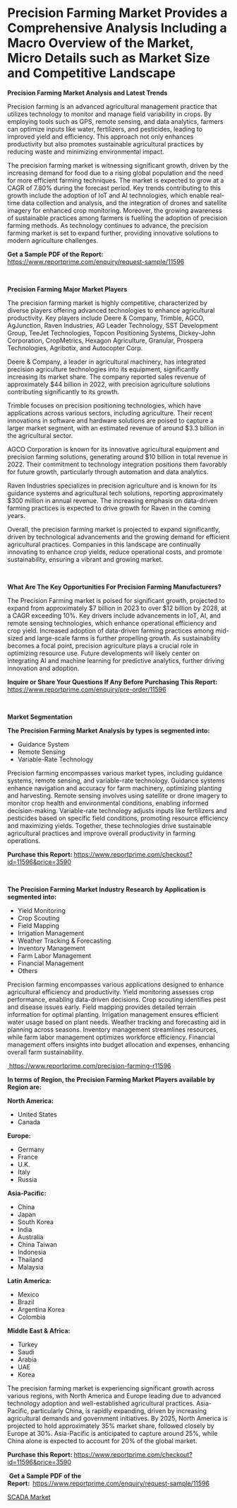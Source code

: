<p><h1>Precision Farming Market Provides a Comprehensive Analysis Including a Macro Overview of the Market, Micro Details such as Market Size and Competitive Landscape</h1></p><p><strong>Precision Farming Market Analysis and Latest Trends</strong></p>
<p><p>Precision farming is an advanced agricultural management practice that utilizes technology to monitor and manage field variability in crops. By employing tools such as GPS, remote sensing, and data analytics, farmers can optimize inputs like water, fertilizers, and pesticides, leading to improved yield and efficiency. This approach not only enhances productivity but also promotes sustainable agricultural practices by reducing waste and minimizing environmental impact.</p><p>The precision farming market is witnessing significant growth, driven by the increasing demand for food due to a rising global population and the need for more efficient farming techniques. The market is expected to grow at a CAGR of 7.80% during the forecast period. Key trends contributing to this growth include the adoption of IoT and AI technologies, which enable real-time data collection and analysis, and the integration of drones and satellite imagery for enhanced crop monitoring. Moreover, the growing awareness of sustainable practices among farmers is fuelling the adoption of precision farming methods. As technology continues to advance, the precision farming market is set to expand further, providing innovative solutions to modern agriculture challenges.</p></p>
<p><strong>Get a Sample PDF of the Report:&nbsp;</strong> <a href="https://www.reportprime.com/enquiry/request-sample/11596?utm_campaign=3198&utm_medium=2&utm_source=Github&utm_content=ia&utm_term=21032025&utm_id=precision-farming">https://www.reportprime.com/enquiry/request-sample/11596</a></p>
<p>&nbsp;</p>
<p><strong>Precision Farming Major Market Players</strong></p>
<p><p>The precision farming market is highly competitive, characterized by diverse players offering advanced technologies to enhance agricultural productivity. Key players include Deere & Company, Trimble, AGCO, AgJunction, Raven Industries, AG Leader Technology, SST Development Group, TeeJet Technologies, Topcon Positioning Systems, Dickey-John Corporation, CropMetrics, Hexagon Agriculture, Granular, Prospera Technologies, Agribotix, and Autocopter Corp.</p><p>Deere & Company, a leader in agricultural machinery, has integrated precision agriculture technologies into its equipment, significantly increasing its market share. The company reported sales revenue of approximately $44 billion in 2022, with precision agriculture solutions contributing significantly to its growth.</p><p>Trimble focuses on precision positioning technologies, which have applications across various sectors, including agriculture. Their recent innovations in software and hardware solutions are poised to capture a larger market segment, with an estimated revenue of around $3.3 billion in the agricultural sector.</p><p>AGCO Corporation is known for its innovative agricultural equipment and precision farming solutions, generating around $10 billion in total revenue in 2022. Their commitment to technology integration positions them favorably for future growth, particularly through automation and data analytics.</p><p>Raven Industries specializes in precision agriculture and is known for its guidance systems and agricultural tech solutions, reporting approximately $300 million in annual revenue. The increasing emphasis on data-driven farming practices is expected to drive growth for Raven in the coming years.</p><p>Overall, the precision farming market is projected to expand significantly, driven by technological advancements and the growing demand for efficient agricultural practices. Companies in this landscape are continually innovating to enhance crop yields, reduce operational costs, and promote sustainability, ensuring a vibrant and growing market.</p></p>
<p>&nbsp;</p>
<p><strong>What Are The Key Opportunities For Precision Farming Manufacturers?</strong></p>
<p><p>The Precision Farming market is poised for significant growth, projected to expand from approximately $7 billion in 2023 to over $12 billion by 2028, at a CAGR exceeding 10%. Key drivers include advancements in IoT, AI, and remote sensing technologies, which enhance operational efficiency and crop yield. Increased adoption of data-driven farming practices among mid-sized and large-scale farms is further propelling growth. As sustainability becomes a focal point, precision agriculture plays a crucial role in optimizing resource use. Future developments will likely center on integrating AI and machine learning for predictive analytics, further driving innovation and adoption.</p></p>
<p><strong>Inquire or Share Your Questions If Any Before Purchasing This Report:</strong> <a href="https://www.reportprime.com/enquiry/pre-order/11596?utm_campaign=3198&utm_medium=2&utm_source=Github&utm_content=ia&utm_term=21032025&utm_id=precision-farming">https://www.reportprime.com/enquiry/pre-order/11596</a></p>
<p>&nbsp;</p>
<p><strong>Market Segmentation</strong></p>
<p><strong>The Precision Farming Market Analysis by types is segmented into:</strong></p>
<p><ul><li>Guidance System</li><li>Remote Sensing</li><li>Variable-Rate Technology</li></ul></p>
<p><p>Precision farming encompasses various market types, including guidance systems, remote sensing, and variable-rate technology. Guidance systems enhance navigation and accuracy for farm machinery, optimizing planting and harvesting. Remote sensing involves using satellite or drone imagery to monitor crop health and environmental conditions, enabling informed decision-making. Variable-rate technology adjusts inputs like fertilizers and pesticides based on specific field conditions, promoting resource efficiency and maximizing yields. Together, these technologies drive sustainable agricultural practices and improve overall productivity in farming operations.</p></p>
<p><strong>Purchase this Report:&nbsp;</strong><a href="https://www.reportprime.com/checkout?id=11596&price=3590&utm_campaign=3198&utm_medium=2&utm_source=Github&utm_content=ia&utm_term=21032025&utm_id=precision-farming">https://www.reportprime.com/checkout?id=11596&price=3590</a></p>
<p>&nbsp;</p>
<p><strong>The Precision Farming Market Industry Research by Application is segmented into:</strong></p>
<p><ul><li>Yield Monitoring</li><li>Crop Scouting</li><li>Field Mapping</li><li>Irrigation Management</li><li>Weather Tracking & Forecasting</li><li>Inventory Management</li><li>Farm Labor Management</li><li>Financial Management</li><li>Others</li></ul></p>
<p><p>Precision farming encompasses various applications designed to enhance agricultural efficiency and productivity. Yield monitoring assesses crop performance, enabling data-driven decisions. Crop scouting identifies pest and disease issues early. Field mapping provides detailed terrain information for optimal planting. Irrigation management ensures efficient water usage based on plant needs. Weather tracking and forecasting aid in planning across seasons. Inventory management streamlines resources, while farm labor management optimizes workforce efficiency. Financial management offers insights into budget allocation and expenses, enhancing overall farm sustainability.</p></p>
<p><a href="https://www.reportprime.com/precision-farming-r11596?utm_campaign=3198&utm_medium=2&utm_source=Github&utm_content=ia&utm_term=21032025&utm_id=precision-farming">&nbsp;https://www.reportprime.com/precision-farming-r11596</a></p>
<p><strong>In terms of Region, the Precision Farming Market Players available by Region are:</strong></p>
<p>
    <p> <strong> North America: </strong>
        <ul>
            <li>United States</li>
            <li>Canada</li>
        </ul>
        </p> 
    <p> <strong> Europe: </strong>
        <ul>
            <li>Germany</li>
            <li>France</li>
            <li>U.K.</li>
            <li>Italy</li>
            <li>Russia</li>
        </ul>
        </p> 
    <p> <strong> Asia-Pacific: </strong>
        <ul>
            <li>China</li>
            <li>Japan</li>
            <li>South Korea</li>
            <li>India</li>
            <li>Australia</li>
            <li>China Taiwan</li>
            <li>Indonesia</li>
            <li>Thailand</li>
            <li>Malaysia</li>
        </ul>
        </p> 
    <p> <strong> Latin America: </strong>
        <ul>
            <li>Mexico</li>
            <li>Brazil</li>
            <li>Argentina Korea</li>
            <li>Colombia</li>
        </ul>
        </p> 
    <p> <strong> Middle East & Africa: </strong>
        <ul>
            <li>Turkey</li>
            <li>Saudi</li>
            <li>Arabia</li>
            <li>UAE</li>
            <li>Korea</li>
        </ul>
    </p>
    </p>
<p><p>The precision farming market is experiencing significant growth across various regions, with North America and Europe leading due to advanced technology adoption and well-established agricultural practices. Asia-Pacific, particularly China, is rapidly expanding, driven by increasing agricultural demands and government initiatives. By 2025, North America is projected to hold approximately 35% market share, followed closely by Europe at 30%. Asia-Pacific is anticipated to capture around 25%, while China alone is expected to account for 20% of the global market.</p></p>
<p><strong>Purchase this Report: </strong><a href="https://www.reportprime.com/checkout?id=11596&price=3590&utm_campaign=3198&utm_medium=2&utm_source=Github&utm_content=ia&utm_term=21032025&utm_id=precision-farming">https://www.reportprime.com/checkout?id=11596&price=3590</a></p>
<p>&nbsp;<strong>Get a Sample PDF of the Report:&nbsp;&nbsp;</strong><a href="https://www.reportprime.com/enquiry/request-sample/11596?utm_campaign=3198&utm_medium=2&utm_source=Github&utm_content=ia&utm_term=21032025&utm_id=precision-farming">https://www.reportprime.com/enquiry/request-sample/11596</a></p>
<p><strong></strong></p>
<p><p><a href="https://github.com/zurubting/Market-Research-Report-List-1/blob/main/scada-market.md?utm_campaign=3198&utm_medium=2&utm_source=Github&utm_content=ia&utm_term=21032025&utm_id=precision-farming">SCADA Market</a></p></p>